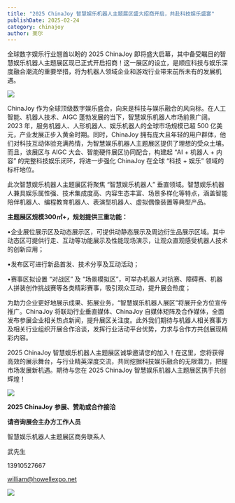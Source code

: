 ```yaml
---
title: "2025 ChinaJoy 智慧娱乐机器人主题展区盛大招商开启，共赴科技娱乐盛宴"
publishDate: 2025-02-24
category: chinajoy
author: 莱尔
---
```


全球数字娱乐行业翘首以盼的 2025 ChinaJoy 即将盛大启幕，其中备受瞩目的智慧娱乐机器人主题展区现已正式开启招商！这一展区的设立，是顺应科技与娱乐深度融合潮流的重要举措，将为机器人领域企业和游戏行业带来前所未有的发展机遇。

![](https://ec-net-1251389766.cos.ap-shanghai.myqcloud.com/wp-content/uploads/2025/02/20250224121012253.png)

ChinaJoy 作为全球顶级数字娱乐盛会，向来是科技与娱乐融合的风向标。在人工智能、机器人技术、AIGC 蓬勃发展的当下，智慧娱乐机器人市场前景广阔。2023 年，服务机器人、人形机器人、娱乐机器人的全球市场规模已超 500 亿美元，产业发展正步入黄金时期。同时，ChinaJoy 拥有庞大且年轻的用户群体，他们对科技互动体验充满热情，为智慧娱乐机器人主题展区提供了理想的受众土壤。而且，该展区与 AIGC 大会、智能硬件展区协同配合，构建起 “AI + 机器人 + 内容” 的完整科技娱乐闭环，将进一步强化 ChinaJoy 在全球 “科技 + 娱乐” 领域的标杆地位。

此次智慧娱乐机器人主题展区将聚焦 “智慧娱乐机器人” 垂直领域。智慧娱乐机器人兼具娱乐属性强、技术集成度高、内容生态丰富、场景多样化等特点，涵盖智能陪伴机器人、编程教育机器人、表演型机器人、虚拟偶像装置等典型产品。

**主题展区规模300㎡+，规划提供三重功能：**

•企业展位展示区及动态展示区，可提供动静态展示及周边衍生品展示区域。其中动态区可提供行走、互动等功能展示及性能现场演示，让观众直观感受机器人技术的创新应用；

•发布区可进行新品首发、技术分享及互动活动；

•赛事区拟设置 “对战区” 及 “场景模拟区”，可举办机器人对抗赛、障碍赛、机器人拼装创作挑战赛等各类精彩赛事，吸引观众互动，提升展会热度；

为助力企业更好地展示成果、拓展业务，“智慧娱乐机器人展区”将展开全方位宣传推广。ChinaJoy 将联动行业垂直媒体、ChinaJoy 自媒体矩阵及合作媒体，全面发布参展企业相关热点新闻，提升展区关注度。此外我们期待与机器人相关赛事方及相关行业组织开展合作洽谈，发挥行业活动平台优势，力求与合作方共创展现精彩内容。

2025 ChinaJoy 智慧娱乐机器人主题展区诚挚邀请您的加入！在这里，您将获得高效的展示舞台，与行业精英深度交流，共同挖掘科技娱乐融合的无限潜力，把握市场发展新机遇。期待与您在 2025 ChinaJoy 智慧娱乐机器人主题展区携手共创辉煌！

![](https://ec-net-1251389766.cos.ap-shanghai.myqcloud.com/wp-content/uploads/2025/02/20250224121034912.png)

**2025 ChinaJoy** **参展、赞助或合作接洽**

**请咨询展会主办方工作人员**

智慧娱乐机器人主题展区商务联系人

武先生

13910527667

william@howellexpo.net

![](https://ec-net-1251389766.cos.ap-shanghai.myqcloud.com/wp-content/uploads/2025/02/20250224121025735.png)
